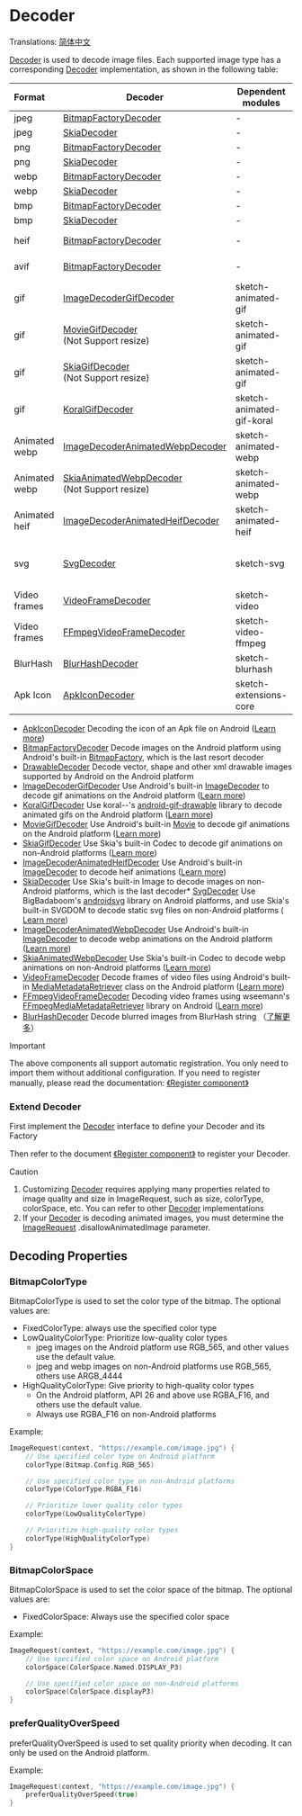 # Decoder

Translations: [简体中文](decoder.zh.md)

[Decoder] is used to decode image files. Each supported image type has a corresponding [Decoder]
implementation, as shown in the following table:

| Format        | Decoder                                            | Dependent modules         | Android    | iOS                     | Desktop                 | Web                     |
|:--------------|----------------------------------------------------|---------------------------|------------|:------------------------|:------------------------|:------------------------|
| jpeg          | [BitmapFactoryDecoder]                             | -                         | ✅          | ❌                       | ❌                       | ❌                       |
| jpeg          | [SkiaDecoder]                                      | -                         | ❌          | ✅                       | ✅                       | ✅                       |
| png           | [BitmapFactoryDecoder]                             | -                         | ✅          | ❌                       | ❌                       | ❌                       |
| png           | [SkiaDecoder]                                      | -                         | ❌          | ✅                       | ✅                       | ✅                       |
| webp          | [BitmapFactoryDecoder]                             | -                         | ✅          | ❌                       | ❌                       | ❌                       |
| webp          | [SkiaDecoder]                                      | -                         | ❌          | ✅                       | ✅                       | ✅                       |
| bmp           | [BitmapFactoryDecoder]                             | -                         | ✅          | ❌                       | ❌                       | ❌                       |
| bmp           | [SkiaDecoder]                                      | -                         | ❌          | ✅                       | ✅                       | ✅                       |
| heif          | [BitmapFactoryDecoder]                             | -                         | ✅ (API 28) | ❌                       | ❌                       | ❌                       |
| avif          | [BitmapFactoryDecoder]                             | -                         | ✅ (API 31) | ❌                       | ❌                       | ❌                       |
| gif           | [ImageDecoderGifDecoder]                           | sketch-animated-gif       | ✅ (API 28) | ❌                       | ❌                       | ❌                       |
| gif           | [MovieGifDecoder]<br/>(Not Support resize)         | sketch-animated-gif       | ✅          | ❌                       | ❌                       | ❌                       |
| gif           | [SkiaGifDecoder]<br/>(Not Support resize)          | sketch-animated-gif       | ✅          | ❌                       | ❌                       | ❌                       |
| gif           | [KoralGifDecoder]                                  | sketch-animated-gif-koral | ❌          | ✅                       | ✅                       | ✅                       |
| Animated webp | [ImageDecoderAnimatedWebpDecoder]                  | sketch-animated-webp      | ✅ (API 28) | ❌                       | ❌                       | ❌                       |
| Animated webp | [SkiaAnimatedWebpDecoder]<br/>(Not Support resize) | sketch-animated-webp      | ❌          | ✅                       | ✅                       | ✅                       |
| Animated heif | [ImageDecoderAnimatedHeifDecoder]                  | sketch-animated-heif      | ✅ (API 30) | ❌                       | ❌                       | ❌                       |
| svg           | [SvgDecoder]                                       | sketch-svg                | ✅          | ✅<br/>(Not Support CSS) | ✅<br/>(Not Support CSS) | ✅<br/>(Not Support CSS) |
| Video frames  | [VideoFrameDecoder]                                | sketch-video              | ✅          | ❌                       | ❌                       | ❌                       |
| Video frames  | [FFmpegVideoFrameDecoder]                          | sketch-video-ffmpeg       | ✅          | ❌                       | ❌                       | ❌                       |
| BlurHash      | [BlurHashDecoder]                                  | sketch-blurhash           | ✅          | ✅                       | ✅                       | ✅                       |
| Apk Icon      | [ApkIconDecoder]                                   | sketch-extensions-core    | ✅          | ❌                       | ❌                       | ❌                       |

* [ApkIconDecoder] Decoding the icon of an Apk file on
  Android ([Learn more](apk_app_icon.md#load-apk-icon))
* [BitmapFactoryDecoder] Decode images on the Android platform using Android's
  built-in [BitmapFactory], which is the last resort decoder
* [DrawableDecoder] Decode vector, shape and other xml drawable images supported by Android on the
  Android platform
* [ImageDecoderGifDecoder] Use Android's built-in [ImageDecoder] to decode gif animations on the
  Android
  platform ([Learn more](animated_image.md))
* [KoralGifDecoder] Use koral--'s [android-gif-drawable][android-gif-drawable] library to decode
  animated gifs on the Android platform ([Learn more](animated_image.md))
* [MovieGifDecoder] Use Android's built-in [Movie] to decode gif animations on the Android
  platform ([Learn more](animated_image.md))
* [SkiaGifDecoder] Use Skia's built-in Codec to decode gif animations on non-Android
  platforms ([Learn more](animated_image.md))
* [ImageDecoderAnimatedHeifDecoder] Use Android's built-in [ImageDecoder] to decode heif
  animations ([Learn more](animated_image.md))
* [SkiaDecoder] Use Skia's built-in Image to decode images on non-Android platforms, which is the
  last decoder* [SvgDecoder] Use BigBadaboom's [androidsvg] library on Android platforms, and use
  Skia's built-in SVGDOM to decode static svg files on non-Android platforms ( [Learn more](svg.md))
* [ImageDecoderAnimatedWebpDecoder] Use Android's built-in [ImageDecoder] to decode webp animations
  on the
  Android platform ([Learn more](animated_image.md))
* [SkiaAnimatedWebpDecoder] Use Skia's built-in Codec to decode webp animations on non-Android
  platforms ([Learn more](animated_image.md))
* [VideoFrameDecoder] Decode frames of video files using Android's built-in [MediaMetadataRetriever]
  class on the Android platform ([Learn more](video_frame.md))
* [FFmpegVideoFrameDecoder] Decoding video frames using wseemann's [FFmpegMediaMetadataRetriever]
  library on Android ([Learn more](video_frame.md))
* [BlurHashDecoder] Decode blurred images from BlurHash string （[了解更多](blurhash.zh.md)）

> [!IMPORTANT]
> The above components all support automatic registration. You only need to import them without
> additional configuration. If you need to register manually, please read the
> documentation: [《Register component》](register_component.md)

### Extend Decoder

First implement the [Decoder] interface to define your Decoder and its Factory

Then refer to the document [《Register component》](register_component.md) to register your Decoder.

> [!CAUTION]
> 1. Customizing [Decoder] requires applying many properties related to image quality and size in
     ImageRequest, such as size, colorType, colorSpace, etc. You can refer to other [Decoder]
     implementations
> 2. If your [Decoder] is decoding animated images, you must determine the [ImageRequest]
     .disallowAnimatedImage parameter.

## Decoding Properties

### BitmapColorType

BitmapColorType is used to set the color type of the bitmap. The optional values are:

* FixedColorType: always use the specified color type
* LowQualityColorType: Prioritize low-quality color types
    * jpeg images on the Android platform use RGB_565, and other values use the default value.
    * jpeg and webp images on non-Android platforms use RGB_565, others use ARGB_4444
* HighQualityColorType: Give priority to high-quality color types
    * On the Android platform, API 26 and above use RGBA_F16, and others use the default value.
    * Always use RGBA_F16 on non-Android platforms

Example:

```kotlin
ImageRequest(context, "https://example.com/image.jpg") {
    // Use specified color type on Android platform
    colorType(Bitmap.Config.RGB_565)

    // Use specified color type on non-Android platforms
    colorType(ColorType.RGBA_F16)

    // Prioritize lower quality color types
    colorType(LowQualityColorType)

    // Prioritize high-quality color types
    colorType(HighQualityColorType)
}
```

### BitmapColorSpace

BitmapColorSpace is used to set the color space of the bitmap. The optional values are:

* FixedColorSpace: Always use the specified color space

Example:

```kotlin
ImageRequest(context, "https://example.com/image.jpg") {
    // Use specified color space on Android platform
    colorSpace(ColorSpace.Named.DISPLAY_P3)

    // Use specified color space on non-Android platforms
    colorSpace(ColorSpace.displayP3)
}
```

### preferQualityOverSpeed

preferQualityOverSpeed is used to set quality priority when decoding. It can only be used on the
Android platform.

Example:

```kotlin
ImageRequest(context, "https://example.com/image.jpg") {
    preferQualityOverSpeed(true)
}
```

[comment]: <> (classs)

[Decoder]: ../sketch-core/src/commonMain/kotlin/com/github/panpf/sketch/decode/Decoder.kt

[Image]: ../sketch-core/src/commonMain/kotlin/com/github/panpf/sketch/Image.kt

[FetchResult]: ../sketch-core/src/commonMain/kotlin/com/github/panpf/sketch/fetch/FetchResult.kt

[BitmapFactoryDecoder]: ../sketch-core/src/androidMain/kotlin/com/github/panpf/sketch/decode/internal/BitmapFactoryDecoder.kt

[FFmpegVideoFrameDecoder]: ../sketch-video-ffmpeg/src/main/kotlin/com/github/panpf/sketch/decode/FFmpegVideoFrameDecoder.kt

[ApkIconDecoder]: ../sketch-extensions-apkicon/src/main/kotlin/com/github/panpf/sketch/decode/ApkIconDecoder.kt

[VideoFrameDecoder]: ../sketch-video/src/main/kotlin/com/github/panpf/sketch/decode/VideoFrameDecoder.kt

[SvgDecoder]: ../sketch-svg/src/commonMain/kotlin/com/github/panpf/sketch/decode/SvgDecoder.kt

[DrawableDecoder]: ../sketch-core/src/androidMain/kotlin/com/github/panpf/sketch/decode/internal/DrawableDecoder.kt

[ImageDecoderGifDecoder]: ../sketch-animated-gif/src/androidMain/kotlin/com/github/panpf/sketch/decode/ImageDecoderGifDecoder.kt

[ImageDecoderAnimatedHeifDecoder]: ../sketch-animated-heif/src/main/kotlin/com/github/panpf/sketch/decode/ImageDecoderAnimatedHeifDecoder.kt

[ImageDecoderAnimatedWebpDecoder]: ../sketch-animated-webp/src/androidMain/kotlin/com/github/panpf/sketch/decode/ImageDecoderAnimatedWebpDecoder.kt

[KoralGifDecoder]: ../sketch-animated-gif-koral/src/main/kotlin/com/github/panpf/sketch/decode/KoralGifDecoder.kt

[MovieGifDecoder]: ../sketch-animated-gif/src/androidMain/kotlin/com/github/panpf/sketch/decode/MovieGifDecoder.kt

[ImageRequest]: ../sketch-core/src/commonMain/kotlin/com/github/panpf/sketch/request/ImageRequest.common.kt

[FFmpegMediaMetadataRetriever]: https://github.com/wseemann/FFmpegMediaMetadataRetriever

[androidsvg]: https://github.com/BigBadaboom/androidsvg

[android-gif-drawable]: https://github.com/koral--/android-gif-drawable

[Movie]: https://cs.android.com/android/platform/superproject/+/master:frameworks/base/graphics/kotlin/android/graphics/Movie.java

[ImageDecoder]: https://cs.android.com/android/platform/superproject/+/master:frameworks/base/graphics/kotlin/android/graphics/ImageDecoder.java

[BitmapFactory]: https://cs.android.com/android/platform/superproject/+/master:frameworks/base/graphics/kotlin/android/graphics/BitmapFactory.java

[MediaMetadataRetriever]: https://cs.android.com/android/platform/superproject/+/master:frameworks/base/media/kotlin/android/media/MediaMetadataRetriever.java

[ImageRequest]: ../sketch-core/src/commonMain/kotlin/com/github/panpf/sketch/request/ImageRequest.common.kt

[SkiaDecoder]: ../sketch-core/src/nonAndroidMain/kotlin/com/github/panpf/sketch/decode/SkiaDecoder.kt

[SkiaGifDecoder]: ../sketch-animated-gif/src/nonAndroidMain/kotlin/com/github/panpf/sketch/decode/SkiaGifDecoder.kt

[SkiaAnimatedWebpDecoder]: ../sketch-animated-webp/src/nonAndroidMain/kotlin/com/github/panpf/sketch/decode/SkiaAnimatedWebpDecoder.kt

[BlurHashDecoder]: ../sketch-blurhash/src/commonMain/kotlin/com/github/panpf/sketch/decode/BlurHashDecoder.kt